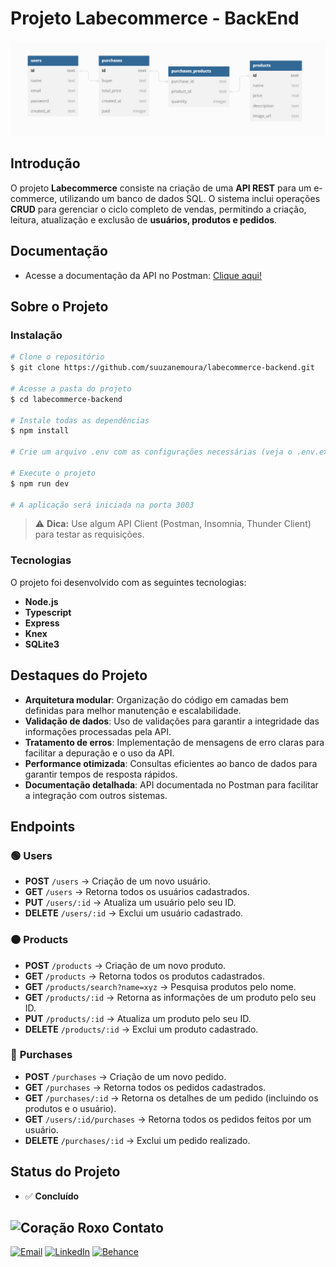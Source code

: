 # Projeto Labecommerce - BackEnd

![Diagrama do Banco de Dados](./src/assets/diagram.png)

## Introdução

O projeto **Labecommerce** consiste na criação de uma **API REST** para um e-commerce, utilizando um banco de dados SQL. O sistema inclui operações **CRUD** para gerenciar o ciclo completo de vendas, permitindo a criação, leitura, atualização e exclusão de **usuários, produtos e pedidos**.

## Documentação

- Acesse a documentação da API no Postman: [Clique aqui!](https://documenter.getpostman.com/view/25826545/2s93XyUP1f)

## Sobre o Projeto

### Instalação

```bash
# Clone o repositório
$ git clone https://github.com/suuzanemoura/labecommerce-backend.git

# Acesse a pasta do projeto
$ cd labecommerce-backend

# Instale todas as dependências
$ npm install

# Crie um arquivo .env com as configurações necessárias (veja o .env.example)

# Execute o projeto
$ npm run dev

# A aplicação será iniciada na porta 3003
```

> ⚠️ **Dica:** Use algum API Client (Postman, Insomnia, Thunder Client) para testar as requisições.

### Tecnologias

O projeto foi desenvolvido com as seguintes tecnologias:

- **Node.js**
- **Typescript**
- **Express**
- **Knex**
- **SQLite3**

## Destaques do Projeto

- **Arquitetura modular**: Organização do código em camadas bem definidas para melhor manutenção e escalabilidade.
- **Validação de dados**: Uso de validações para garantir a integridade das informações processadas pela API.
- **Tratamento de erros**: Implementação de mensagens de erro claras para facilitar a depuração e o uso da API.
- **Performance otimizada**: Consultas eficientes ao banco de dados para garantir tempos de resposta rápidos.
- **Documentação detalhada**: API documentada no Postman para facilitar a integração com outros sistemas.

## Endpoints

### 🟢 **Users**
- **POST** `/users` → Criação de um novo usuário.
- **GET** `/users` → Retorna todos os usuários cadastrados.
- **PUT** `/users/:id` → Atualiza um usuário pelo seu ID.
- **DELETE** `/users/:id` → Exclui um usuário cadastrado.

### 🟠 **Products**
- **POST** `/products` → Criação de um novo produto.
- **GET** `/products` → Retorna todos os produtos cadastrados.
- **GET** `/products/search?name=xyz` → Pesquisa produtos pelo nome.
- **GET** `/products/:id` → Retorna as informações de um produto pelo seu ID.
- **PUT** `/products/:id` → Atualiza um produto pelo seu ID.
- **DELETE** `/products/:id` → Exclui um produto cadastrado.

### 🔵 **Purchases**
- **POST** `/purchases` → Criação de um novo pedido.
- **GET** `/purchases` → Retorna todos os pedidos cadastrados.
- **GET** `/purchases/:id` → Retorna os detalhes de um pedido (incluindo os produtos e o usuário).
- **GET** `/users/:id/purchases` → Retorna todos os pedidos feitos por um usuário.
- **DELETE** `/purchases/:id` → Exclui um pedido realizado.

## Status do Projeto

- ✅ **Concluído**

## <img alt="Coração Roxo" height="15" src="https://github.com/suuzanemoura/suuzanemoura/assets/104701271/ce158244-38f2-4162-b0a4-24b1cfa66ef8"> **Contato**  
[![Email](https://img.shields.io/badge/-Gmail-EBE2F1?style=for-the-badge&logo=gmail&logoColor=460C68)](mailto:suuzanemoura@gmail.com)
[![LinkedIn](https://img.shields.io/badge/LinkedIn-EBE2F1?style=for-the-badge&logo=linkedin&logoColor=460C68)](https://www.linkedin.com/in/suuzanemoura)
[![Behance](https://img.shields.io/badge/-Behance-EBE2F1?style=for-the-badge&logo=behance&logoColor=460C68)](https://www.behance.net/suzanemoura)
